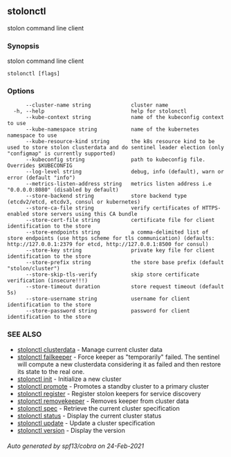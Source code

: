 ## stolonctl

stolon command line client

### Synopsis

stolon command line client

```
stolonctl [flags]
```

### Options

```
      --cluster-name string             cluster name
  -h, --help                            help for stolonctl
      --kube-context string             name of the kubeconfig context to use
      --kube-namespace string           name of the kubernetes namespace to use
      --kube-resource-kind string       the k8s resource kind to be used to store stolon clusterdata and do sentinel leader election (only "configmap" is currently supported)
      --kubeconfig string               path to kubeconfig file. Overrides $KUBECONFIG
      --log-level string                debug, info (default), warn or error (default "info")
      --metrics-listen-address string   metrics listen address i.e "0.0.0.0:8080" (disabled by default)
      --store-backend string            store backend type (etcdv2/etcd, etcdv3, consul or kubernetes)
      --store-ca-file string            verify certificates of HTTPS-enabled store servers using this CA bundle
      --store-cert-file string          certificate file for client identification to the store
      --store-endpoints string          a comma-delimited list of store endpoints (use https scheme for tls communication) (defaults: http://127.0.0.1:2379 for etcd, http://127.0.0.1:8500 for consul)
      --store-key string                private key file for client identification to the store
      --store-prefix string             the store base prefix (default "stolon/cluster")
      --store-skip-tls-verify           skip store certificate verification (insecure!!!)
      --store-timeout duration          store request timeout (default 5s)
      --store-username string           username for client identification to the store
      --store-password string           password for client identification to the store
```

### SEE ALSO

* [stolonctl clusterdata](stolonctl_clusterdata.md)	 - Manage current cluster data
* [stolonctl failkeeper](stolonctl_failkeeper.md)	 - Force keeper as "temporarily" failed. The sentinel will compute a new clusterdata considering it as failed and then restore its state to the real one.
* [stolonctl init](stolonctl_init.md)	 - Initialize a new cluster
* [stolonctl promote](stolonctl_promote.md)	 - Promotes a standby cluster to a primary cluster
* [stolonctl register](stolonctl_register.md)	 - Register stolon keepers for service discovery
* [stolonctl removekeeper](stolonctl_removekeeper.md)	 - Removes keeper from cluster data
* [stolonctl spec](stolonctl_spec.md)	 - Retrieve the current cluster specification
* [stolonctl status](stolonctl_status.md)	 - Display the current cluster status
* [stolonctl update](stolonctl_update.md)	 - Update a cluster specification
* [stolonctl version](stolonctl_version.md)	 - Display the version

###### Auto generated by spf13/cobra on 24-Feb-2021
